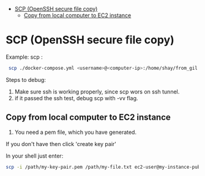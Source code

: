 <!--ts-->
   * [SCP (OpenSSH secure file copy)](#scp-openssh-secure-file-copy)
      * [Copy from local computer to EC2 instance](#copy-from-local-computer-to-ec2-instance)

<!-- Added by: gil_diy, at: Wed 10 Nov 2021 16:19:49 IST -->

<!--te-->

# SCP (OpenSSH secure file copy)

Example:
 scp <files in locl host> <ip address of remote host>:<path-to-directory-in-remote-host>
```bash
 scp ./docker-compose.yml <username>@<computer-ip>:/home/shay/from_gil
```

Steps to debug:
1. Make sure ssh is working properly, since scp wors on ssh tunnel.
2. if it passed the ssh test, debug scp with -vv flag.


## Copy from local computer to EC2 instance

1. You need a pem file, which you have generated.

If you don't have then click 'create key pair'


In your shell just enter:

```bash
scp -i /path/my-key-pair.pem /path/my-file.txt ec2-user@my-instance-public-dns-name:path/
```